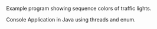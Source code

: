 Example program showing sequence colors of traffic lights.

Console Application in Java using threads and enum.
